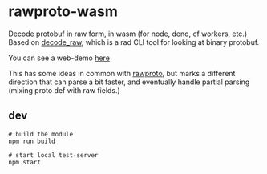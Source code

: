 # rawproto-wasm

Decode protobuf in raw form, in wasm (for node, deno, cf workers, etc.) Based on [decode_raw](https://github.com/confio/decode_raw), which is a rad CLI tool for looking at binary protobuf.

You can see a web-demo [here](https://rawprotorust.surge.sh/)

This has some ideas in common with [rawproto](https://github.com/konsumer/rawproto), but marks a different direction that can parse a bit faster, and eventually handle partial parsing (mixing proto def with raw fields.)

## dev

```
# build the module
npm run build 

# start local test-server
npm start
```